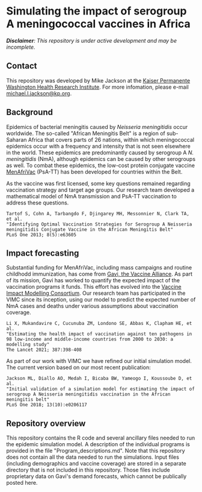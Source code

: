 # Simulating the impact of serogroup A meningococcal vaccines in Africa

_**Disclaimer**: This repository is under active development and may be incomplete._

## Contact
This repository was developed by Mike Jackson at the [Kaiser Permanente Washington Health Research Institute](https://www.kpwashingtonresearch.org/). For more infomation, please e-mail michael.l.jackson@kp.org.

## Background
Epidemics of bacterial meningitis caused by *Neisseria meningitidis* occur worldwide. The so-called "African Meningitis Belt" is a region of sub-Saharan Africa that covers parts of 26 nations, within which meningococcal epidemics occur with a frequency and intensity that is not seen elsewhere in the world. These epidemics are predominantly caused by serogroup A *N. meningitidis* (NmA), although epidemics can be caused by other serogroups as well. To combat these epidemics, the low-cost protein conjugate vaccine [MenAfriVac](https://www.path.org/articles/about-meningitis-vaccine-project/) (PsA-TT) has been developed for countries within the Belt. 

As the vaccine was first licensed, some key questions remained regarding vaccination strategy and target age groups. Our research team developed a mathematical model of NmA transmission and PsA-TT vaccination to address these questions.
```
Tartof S, Cohn A, Tarbangdo F, Djingarey MH, Messonnier N, Clark TA, et al.
"Identifying Optimal Vaccination Strategies for Serogroup A Neisseria meningitidis Conjugate Vaccine in the African Meningitis Belt"
PLoS One 2013; 8(5):e63605
```

## Impact forecasting
Substantial funding for MenAfriVac, including mass campaigns and routine childhodd immunization, has come from [Gavi, the Vaccine Alliance](https://www.gavi.org/). As part of its mission, Gavi has worked to quantify the expected impact of the vaccination programs it funds. This effort has evolved into the [Vaccine Impact Modelling Consortium](https://www.vaccineimpact.org/). Our research team has participated in the VIMC since its inception, using our model to predict the expected number of NmA cases and deaths under various assumptions about vaccination coverage.
```
Li X, Mukandavire C, Cucunuba ZM, Londono SE, Abbas K, Clapham HE, et al.
"Estimating the health impact of vaccination against ten pathogens in 98 low-income and middle-income countries from 2000 to 2030: a modelling study"
The Lancet 2021; 387:398-408
```

As part of our work with VIMC we have refined our initial simulation model. The current version based on our most recent publication:
```
Jackson ML, Diallo AO, Medah I, Bicaba BW, Yameogo I, Koussoube D, et al.
"Initial validation of a simulation model for estimating the impact of serogroup A Neisseria meningitidis vaccination in the African meningitis belt"
PLoS One 2018; 13(10):e0206117
```

## Repository overview
This repository contains the R code and several ancillary files needed to run the epidemic simulation model. A description of the individual programs is provided in the file "Program_descriptions.md". Note that this repository does not contain all the data needed to run the simulations. Input files (including demographics and vaccine coverage) are stored in a separate directory that is not included in this repository. Those files include proprietary data on Gavi's demand forecasts, which cannot be publically posted here.
